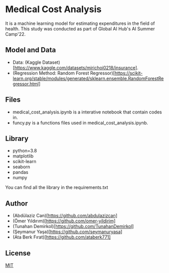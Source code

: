 # Medical Cost Analysis

It is a machine learning model for estimating expenditures in the field of health. This study was conducted as part of Global AI Hub's AI Summer Camp'22.

## Model and Data

-   Data: (Kaggle Dataset)[https://www.kaggle.com/datasets/mirichoi0218/insurance].
-   (Regression Method: Random Forest Regressor)[https://scikit-learn.org/stable/modules/generated/sklearn.ensemble.RandomForestRegressor.html]

## Files
- medical_cost_analysis.ipynb is a interative notebook that contain codes in.
- funcy.py is a functions files used in medical_cost_analysis.ipynb.

## Library
  - python=3.8
  - matplotlib
  - scikit-learn
  - seaborn
  - pandas
  - numpy

You can find all the library in the requirements.txt

## Author 

- (Abdülaziz Can)[https://github.com/abdulazizcan]
- (Ömer Yıldırım)[https://github.com/omer-yildirim]
- (Tunahan Demirkol)[https://github.com/TunahanDemirkol]
- (Şeymanur Yaşa)[https://github.com/seymanuryasa]
- (Ata Berk Fırat)[https://github.com/ataberk771]

## License

[MIT](https://opensource.org/licenses/MIT)